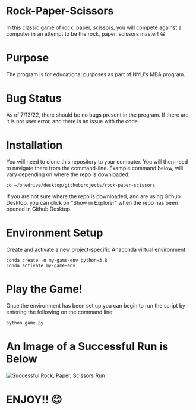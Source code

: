 # **Rock-Paper-Scissors**
In this classic game of rock, paper, scissors, you will compete against a computer in an attempt to be the rock, paper, scissors master! :grinning:
# **Purpose**
The program is for educational purposes as part of NYU's MBA program.
# **Bug Status**
As of 7/13/22, there should be no bugs present in the program. If there are, it is not user error, and there is an issue with the code. 
# **Installation**
You will need to clone this repository to your computer.
You will then need to navigate there from the command-line. Example command below, will vary depending on where the repo is downloaded:
```
cd ~/onedrive/desktop/githubprojects/rock-paper-scissors
```
If you are not sure where the repo is downloaded, and are using Github Desktop, you can click on "Show in Explorer" when the repo has been opened in Github Desktop.
# **Environment Setup**
Create and activate a new project-specific Anaconda virtual environment:
```
conda create -n my-game-env python=3.8
conda activate my-game-env
```
# **Play the Game!**
Once the environment has been set up you can begin to run the script by entering the following on the command line:
```
python game.py
```
# **An Image of a Successful Run is Below**
![Successful Rock, Paper, Scissors Run](https://i.imgur.com/QFhlELs.png)
# ENJOY!! :blush:
